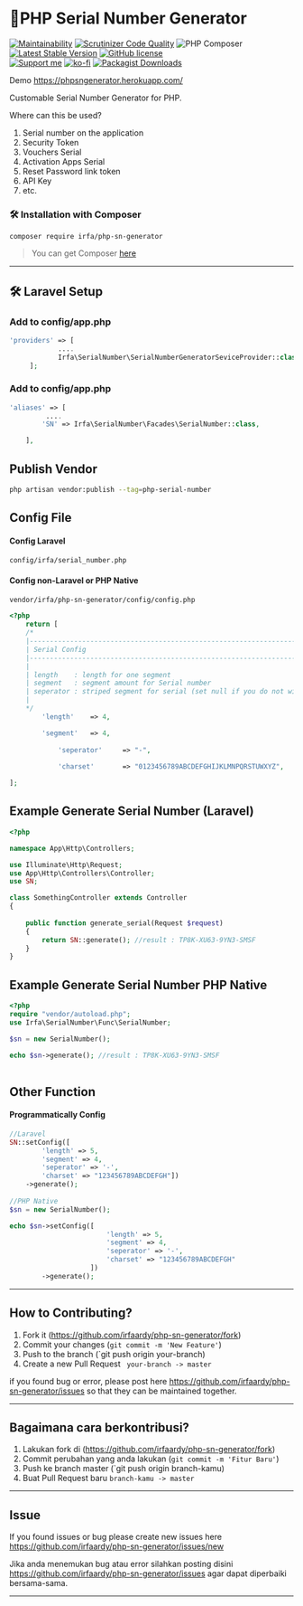 
# 🚀PHP Serial Number Generator
[![Maintainability](https://api.codeclimate.com/v1/badges/3f4b5d10a870b2301715/maintainability)](https://codeclimate.com/github/irfaardy/php-sn-generator/maintainability) [![Scrutinizer Code Quality](https://scrutinizer-ci.com/g/irfaardy/php-sn-generator/badges/quality-score.png?b=master)](https://scrutinizer-ci.com/g/irfaardy/php-sn-generator/?branch=master) ![PHP Composer](https://github.com/irfaardy/php-sn-generator/workflows/PHP%20Composer/badge.svg?branch=master) [![Latest Stable Version](https://poser.pugx.org/irfa/php-sn-generator/v)](//packagist.org/packages/irfa/php-sn-generator)  [![GitHub license](https://img.shields.io/github/license/irfaardy/encrypt-file-laravel?style=flat-square)](https://github.com/irfaardy/encrypt-file-laravel/blob/master/LICENSE)  <br> 
[![Support me](https://img.shields.io/badge/Support-Buy%20me%20a%20coffee-yellow.svg?style=flat-square)](https://www.buymeacoffee.com/irfaardy) [![ko-fi](https://www.ko-fi.com/img/githubbutton_sm.svg)](https://ko-fi.com/S6S52P7SN)
[![Packagist Downloads](https://img.shields.io/packagist/dm/irfa/php-sn-generator.svg?label=Downloads)](https://packagist.org/packages/irfa/php-sn-generator)

Demo https://phpsngenerator.herokuapp.com/
<p>Customable Serial Number Generator for PHP.<p>
<p>Where can this be used?
<ol>
	<li>Serial number on the application</li>
	<li>Security Token</li>
	<li>Vouchers Serial</li>
	<li>Activation Apps Serial</li>
	<li>Reset Password link token</li>
	<li>API Key</li>
	<li>etc.</li>
</ol>
<p>
<h3>🛠️ Installation with Composer </h3>



    composer require irfa/php-sn-generator

>You can get Composer [ here]( https://getcomposer.org/download/)

***


<h2>🛠️ Laravel Setup </h2>

<h3>Add to config/app.php</h3>

```php
'providers' => [
            ....
            Irfa\SerialNumber\SerialNumberGeneratorSeviceProvider::class,
     ];
```



<h3>Add to config/app.php</h3>

```php
'aliases' => [
         ....
  		'SN' => Irfa\SerialNumber\Facades\SerialNumber::class,

    ],
```

  <h2>Publish Vendor</h2>


```bash
php artisan vendor:publish --tag=php-serial-number
```

<h2>Config File</h2>

<h4>Config Laravel</h4>

```bash
config/irfa/serial_number.php
```

<h4>Config non-Laravel or PHP Native</h4>

```bash
vendor/irfa/php-sn-generator/config/config.php
```

```php
<?php 
	return [ 
	/*
    |--------------------------------------------------------------------------
    | Serial Config
    |--------------------------------------------------------------------------
    |
    | length    : length for one segment
    | segment   : segment amount for Serial number 
    | seperator : striped segment for serial (set null if you do not wish to use seperator)
    |
    */
		'length'	=> 4,

		'segment'	=> 4,
	
	    	'seperator'     => "-",
	
	    	'charset'       => "0123456789ABCDEFGHIJKLMNPQRSTUWXYZ",

];
```




<h2>Example Generate Serial Number (Laravel)</h2>


```php
<?php

namespace App\Http\Controllers;

use Illuminate\Http\Request;
use App\Http\Controllers\Controller;
use SN;

class SomethingController extends Controller
{
   
    public function generate_serial(Request $request)
    {
        return SN::generate(); //result : TP8K-XU63-9YN3-SMSF
    }
}
```

<h2>Example Generate Serial Number PHP Native</h2>


```php
<?php
require "vendor/autoload.php";
use Irfa\SerialNumber\Func\SerialNumber;

$sn = new SerialNumber();

echo $sn->generate(); //result : TP8K-XU63-9YN3-SMSF
   
```

<h2>Other Function</h2>
<h4>Programmatically Config</h4>

```php
//Laravel
SN::setConfig([	
		'length' => 5,
		'segment' => 4,
		'seperator' => '-',
		'charset' => "123456789ABCDEFGH"])
	->generate();
	
//PHP Native
$sn = new SerialNumber();

echo $sn->setConfig([	
                        'length' => 5,
                        'segment' => 4,
                        'seperator' => '-',
                        'charset' => "123456789ABCDEFGH"
                    ])
		->generate();
```

----

## How to Contributing?

1. Fork it (<https://github.com/irfaardy/php-sn-generator/fork>)
2. Commit your changes (`git commit -m 'New Feature'`)
3. Push to the branch (`git push origin your-branch)
4. Create a new Pull Request ` your-branch -> master`

if you found bug or error, please post here https://github.com/irfaardy/php-sn-generator/issues so that they can be maintained together.



***
## Bagaimana cara berkontribusi?

1. Lakukan fork di (<https://github.com/irfaardy/php-sn-generator/fork>)
2. Commit perubahan yang anda lakukan (`git commit -m 'Fitur Baru'`)
3. Push ke branch master (`git push origin branch-kamu)
4. Buat Pull Request baru `branch-kamu -> master`

---
## Issue
If you found issues or bug please create new issues here https://github.com/irfaardy/php-sn-generator/issues/new

Jika anda menemukan bug atau error silahkan posting disini https://github.com/irfaardy/php-sn-generator/issues agar dapat diperbaiki bersama-sama.

***

